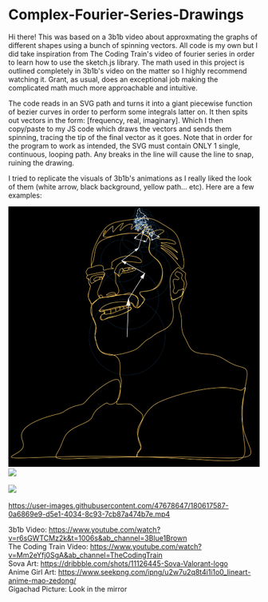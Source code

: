 # Complex-Fourier-Series-Drawings

Hi there! This was based on a 3b1b video about approxmating the graphs of different shapes using a bunch of spinning vectors. All code is my own but I did take inspiration from The Coding Train's video of fourier series in order to learn how to use the sketch.js library. The math used in this project is outlined completely in 3b1b's video on the matter so I highly recommend watching it. Grant, as usual, does an exceptional job making the complicated math much more approachable and intuitive. 

The code reads in an SVG path and turns it into a giant piecewise function of bezier curves in order to perform some integrals latter on. It then spits out vectors in the form: [frequency, real, imaginary]. Which I then copy/paste to my JS code which draws the vectors and sends them spinning, tracing the tip of the final vector as it goes. Note that in order for the program to work as intended, the SVG must contain ONLY 1 single, continuous, looping path. Any breaks in the line will cause the line to snap, ruining the drawing.

I tried to replicate the visuals of 3b1b's animations as I really liked the look of them (white arrow, black background, yellow path... etc). Here are a few examples:

<p float="left">
<img src="https://github.com/Wowe-Peanut/Complex-Fourier-Series-Drawings/blob/main/cs%20majors.PNG" width="600">
<img src="https://user-images.githubusercontent.com/47678647/180617179-4ae811cd-5afd-4027-8858-db66235d7714.PNG" width="600">
</p>
<img src="https://user-images.githubusercontent.com/47678647/180617208-eec6a582-f1a8-466f-86ed-82b1c2870931.PNG" width="600">


https://user-images.githubusercontent.com/47678647/180617587-0a6869e9-d5e1-4034-8c93-7cb87a474b7e.mp4



3b1b Video: https://www.youtube.com/watch?v=r6sGWTCMz2k&t=1006s&ab_channel=3Blue1Brown <br>
The Coding Train Video: https://www.youtube.com/watch?v=Mm2eYfj0SgA&ab_channel=TheCodingTrain <br>
Sova Art: https://dribbble.com/shots/11126445-Sova-Valorant-logo <br>
Anime Girl Art: https://www.seekpng.com/ipng/u2w7u2q8t4i1i1o0_lineart-anime-mao-zedong/ <br>
Gigachad Picture: Look in the mirror
